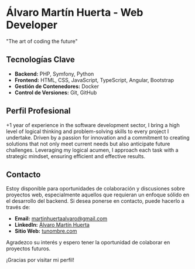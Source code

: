 # Álvaro Martín Huerta - Web Developer

"The art of coding the future"

## Tecnologías Clave

- **Backend:** PHP, Symfony, Python
- **Frontend:** HTML, CSS, JavaScript, TypeScript, Angular, Bootstrap
- **Gestión de Contenedores:** Docker
- **Control de Versiones:** Git, GitHub

## Perfil Profesional

+1 year of experience in the software development sector, I bring a high level of logical thinking and problem-solving skills to every project I undertake. Driven by a passion for innovation and a commitment to creating solutions that not only meet current needs but also anticipate future challenges. Leveraging my logical acumen, I approach each task with a strategic mindset, ensuring efficient and effective results.

## Contacto

Estoy disponible para oportunidades de colaboración y discusiones sobre proyectos web, especialmente aquellos que requieran un enfoque sólido en el desarrollo del backend. Si desea ponerse en contacto, puede hacerlo a través de:

- **Email:** martinhuertaalvaro@gmail.com
- **LinkedIn:** [Álvaro Martín Huerta](https://www.linkedin.com/in/tunombre/)
- **Sitio Web:** [tunombre.com](https://www.tunombre.com)

Agradezco su interés y espero tener la oportunidad de colaborar en proyectos futuros.

¡Gracias por visitar mi perfil!


